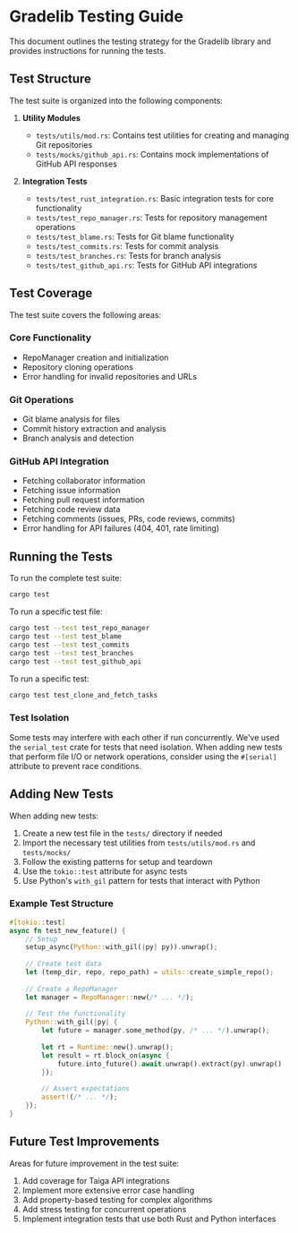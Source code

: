 # Gradelib Testing Guide

This document outlines the testing strategy for the Gradelib library and provides instructions for running the tests.

## Test Structure

The test suite is organized into the following components:

1. **Utility Modules**
   - `tests/utils/mod.rs`: Contains test utilities for creating and managing Git repositories
   - `tests/mocks/github_api.rs`: Contains mock implementations of GitHub API responses

2. **Integration Tests**
   - `tests/test_rust_integration.rs`: Basic integration tests for core functionality
   - `tests/test_repo_manager.rs`: Tests for repository management operations
   - `tests/test_blame.rs`: Tests for Git blame functionality
   - `tests/test_commits.rs`: Tests for commit analysis
   - `tests/test_branches.rs`: Tests for branch analysis
   - `tests/test_github_api.rs`: Tests for GitHub API integrations

## Test Coverage

The test suite covers the following areas:

### Core Functionality
- RepoManager creation and initialization
- Repository cloning operations
- Error handling for invalid repositories and URLs

### Git Operations
- Git blame analysis for files
- Commit history extraction and analysis
- Branch analysis and detection

### GitHub API Integration
- Fetching collaborator information
- Fetching issue information
- Fetching pull request information
- Fetching code review data
- Fetching comments (issues, PRs, code reviews, commits)
- Error handling for API failures (404, 401, rate limiting)

## Running the Tests

To run the complete test suite:

```bash
cargo test
```

To run a specific test file:

```bash
cargo test --test test_repo_manager
cargo test --test test_blame
cargo test --test test_commits
cargo test --test test_branches
cargo test --test test_github_api
```

To run a specific test:

```bash
cargo test test_clone_and_fetch_tasks
```

### Test Isolation

Some tests may interfere with each other if run concurrently. We've used the `serial_test` crate for tests that need isolation. When adding new tests that perform file I/O or network operations, consider using the `#[serial]` attribute to prevent race conditions.

## Adding New Tests

When adding new tests:

1. Create a new test file in the `tests/` directory if needed
2. Import the necessary test utilities from `tests/utils/mod.rs` and `tests/mocks/`
3. Follow the existing patterns for setup and teardown
4. Use the `tokio::test` attribute for async tests
5. Use Python's `with_gil` pattern for tests that interact with Python

### Example Test Structure

```rust
#[tokio::test]
async fn test_new_feature() {
    // Setup
    setup_async(Python::with_gil(|py| py)).unwrap();
    
    // Create test data
    let (temp_dir, repo, repo_path) = utils::create_simple_repo();
    
    // Create a RepoManager
    let manager = RepoManager::new(/* ... */);
    
    // Test the functionality
    Python::with_gil(|py| {
        let future = manager.some_method(py, /* ... */).unwrap();
        
        let rt = Runtime::new().unwrap();
        let result = rt.block_on(async {
            future.into_future().await.unwrap().extract(py).unwrap()
        });
        
        // Assert expectations
        assert!(/* ... */);
    });
}
```

## Future Test Improvements

Areas for future improvement in the test suite:

1. Add coverage for Taiga API integrations
2. Implement more extensive error case handling
3. Add property-based testing for complex algorithms
4. Add stress testing for concurrent operations
5. Implement integration tests that use both Rust and Python interfaces
